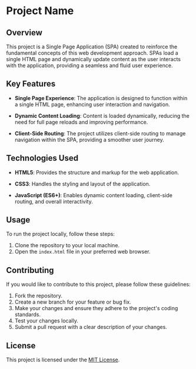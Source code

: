 # Project Name

## Overview

This project is a Single Page Application (SPA) created to reinforce the fundamental concepts of this web development approach. SPAs load a single HTML page and dynamically update content as the user interacts with the application, providing a seamless and fluid user experience.

## Key Features

- **Single Page Experience**: The application is designed to function within a single HTML page, enhancing user interaction and navigation.

- **Dynamic Content Loading**: Content is loaded dynamically, reducing the need for full page reloads and improving performance.

- **Client-Side Routing**: The project utilizes client-side routing to manage navigation within the SPA, providing a smoother user journey.

## Technologies Used

- **HTML5**: Provides the structure and markup for the web application.

- **CSS3**: Handles the styling and layout of the application.

- **JavaScript (ES6+)**: Enables dynamic content loading, client-side routing, and overall interactivity.

## Usage

To run the project locally, follow these steps:

1. Clone the repository to your local machine.
2. Open the `index.html` file in your preferred web browser.

## Contributing

If you would like to contribute to this project, please follow these guidelines:

1. Fork the repository.
2. Create a new branch for your feature or bug fix.
3. Make your changes and ensure they adhere to the project's coding standards.
4. Test your changes locally.
5. Submit a pull request with a clear description of your changes.

## License

This project is licensed under the [MIT License](LICENSE).
